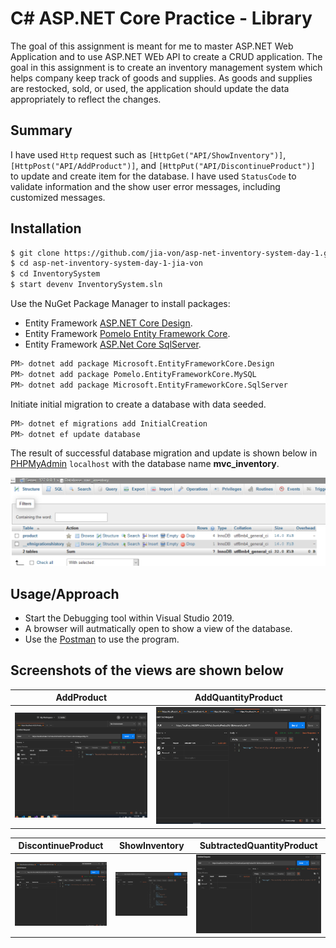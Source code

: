 # C# ASP.NET Core Practice - Library

The goal of this assignment is meant for me to master ASP.NET Web Application and to use ASP.NET WEb API to create a CRUD application. The goal in this assignment is to create an inventory management system which helps company keep track of goods and supplies. As goods and supplies are restocked, sold, or used, the application should update the data appropriately to reflect the changes.

## Summary

I have used `Http` request such as `[HttpGet("API/ShowInventory")]`, `[HttpPost("API/AddProduct")]`, and `[HttpPut("API/DiscontinueProduct")]` to update and create item for the database. I have used `StatusCode` to validate information and the show user error messages, including customized messages. 

## Installation

```bash
$ git clone https://github.com/jia-von/asp-net-inventory-system-day-1.git
$ cd asp-net-inventory-system-day-1-jia-von
$ cd InventorySystem
$ start devenv InventorySystem.sln
```

Use the NuGet Package Manager to install packages:
- Entity Framework [ASP.NET Core Design](https://docs.microsoft.com/en-us/ef/core/get-started/?tabs=netcore-cli).
- Entity Framework [Pomelo Entity Framework Core](https://github.com/PomeloFoundation/Pomelo.EntityFrameworkCore.MySql). 
- Entity Framework [ASP.Net Core SqlServer](https://docs.microsoft.com/en-us/ef/core/).

```bash
PM> dotnet add package Microsoft.EntityFrameworkCore.Design
PM> dotnet add package Pomelo.EntityFrameworkCore.MySQL
PM> dotnet add package Microsoft.EntityFrameworkCore.SqlServer
```

Initiate initial migration to create a database with data seeded.

```bash
PM> dotnet ef migrations add InitialCreation
PM> dotnet ef update database
```

The result of successful database migration and update is shown below in [PHPMyAdmin](https://www.phpmyadmin.net/) `localhost` with the database name **mvc_inventory**.

![table](/ScreenShots/table.PNG)

## Usage/Approach

- Start the Debugging tool within Visual Studio 2019. 
- A browser will autmatically open to show a view of the database. 
- Use the [Postman](https://www.postman.com/) to use the program. 

## Screenshots of the views are shown below

| AddProduct | AddQuantityProduct |
| ------------- | ------------- |
| ![AddProduct](/ScreenShots/AddProduct.PNG) | ![AddQuantityProduct](/ScreenShots/AddQuantityProduct.PNG) |

| DiscontinueProduct | ShowInventory | SubtractedQuantityProduct |
| ------------- | ------------- | ------------- |
| ![DiscontinueProduct](/ScreenShots/DiscontinueProduct.PNG) | ![ShowInventory](/ScreenShots/ShowInventory.PNG) | ![SubtractedQuantityProduct](/ScreenShots/SubtractedQuantityProductPNG.PNG) |







